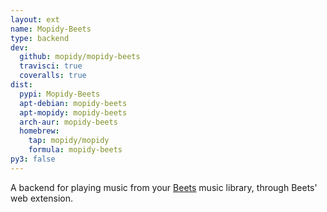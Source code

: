 ```yaml
---
layout: ext
name: Mopidy-Beets
type: backend
dev:
  github: mopidy/mopidy-beets
  travisci: true
  coveralls: true
dist:
  pypi: Mopidy-Beets
  apt-debian: mopidy-beets
  apt-mopidy: mopidy-beets
  arch-aur: mopidy-beets
  homebrew:
    tap: mopidy/mopidy
    formula: mopidy-beets
py3: false
---
```


A backend for playing music from your [Beets](https://beets.io/)
music library, through Beets' web extension.
